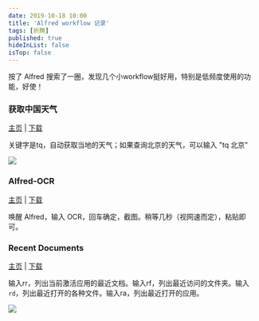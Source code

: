 ```yaml
---
date: 2019-10-18 10:00
title: 'Alfred workflow 记录'
tags: [折腾]
published: true
hideInList: false
isTop: false
---
```


按了 Alfred 搜索了一圈，发现几个小workflow挺好用，特别是低频度使用的功能，好使！

### 获取中国天气

[主页](https://github.com/amlun/workflow-weather) | [下载](https://github.com/amlun/workflow-weather/raw/master/China-Weather.alfredworkflow)

关键字是tq，自动获取当地的天气；如果查询北京的天气，可以输入 "tq 北京"

![](https://lmm.elizen.me/75UIW7.jpg)

<!--more-->

### Alfred-OCR

[主页](https://github.com/jadec0der/alfred-ocr) | [下载](https://github.com/jadec0der/alfred-ocr/releases)

唤醒 Alfred，输入 OCR，回车确定，截图。稍等几秒（视网速而定），粘贴即可。

### Recent Documents

[主页](https://github.com/mpco/AlfredWorkflow-Recent-Documents/blob/master/README_CN.md) | [下载](https://github.com/mpco/Alfred3-workflow-recent-documents/releases)

输入rr，列出当前激活应用的最近文档。输入rf，列出最近访问的文件夹。输入`rd`，列出最近打开的各种文件。输入ra，列出最近打开的应用。

![](https://lmm.elizen.me/n5lkSZ.jpg)